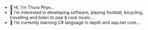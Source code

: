 - 👋 Hi, I’m Thura Phyo...
- 👀 I’m interested in developing software, playing football, bicycling, travelling and listen to pop & rock music...
- 🌱 I’m currently learning C# language in depth and asp.net core...


<!---
ThuraPhyo96/ThuraPhyo96 is a ✨ special ✨ repository because its `README.md` (this file) appears on your GitHub profile.
You can click the Preview link to take a look at your changes.
--->
